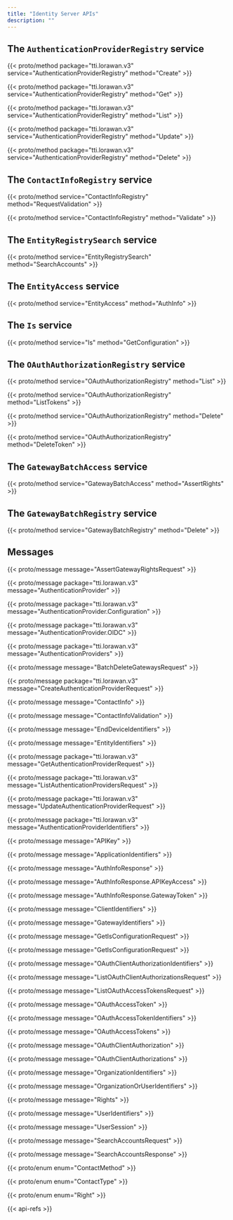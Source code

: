 ```yaml
---
title: "Identity Server APIs"
description: ""
---
```


## The `AuthenticationProviderRegistry` service

{{< proto/method package="tti.lorawan.v3" service="AuthenticationProviderRegistry" method="Create" >}}

{{< proto/method package="tti.lorawan.v3" service="AuthenticationProviderRegistry" method="Get" >}}

{{< proto/method package="tti.lorawan.v3" service="AuthenticationProviderRegistry" method="List" >}}

{{< proto/method package="tti.lorawan.v3" service="AuthenticationProviderRegistry" method="Update" >}}

{{< proto/method package="tti.lorawan.v3" service="AuthenticationProviderRegistry" method="Delete" >}}

## The `ContactInfoRegistry` service

{{< proto/method service="ContactInfoRegistry" method="RequestValidation" >}}

{{< proto/method service="ContactInfoRegistry" method="Validate" >}}

## The `EntityRegistrySearch` service

{{< proto/method service="EntityRegistrySearch" method="SearchAccounts" >}}

## The `EntityAccess` service

{{< proto/method service="EntityAccess" method="AuthInfo" >}}

## The `Is` service

{{< proto/method service="Is" method="GetConfiguration" >}}

## The `OAuthAuthorizationRegistry` service

{{< proto/method service="OAuthAuthorizationRegistry" method="List" >}}

{{< proto/method service="OAuthAuthorizationRegistry" method="ListTokens" >}}

{{< proto/method service="OAuthAuthorizationRegistry" method="Delete" >}}

{{< proto/method service="OAuthAuthorizationRegistry" method="DeleteToken" >}}

## The `GatewayBatchAccess` service

{{< proto/method service="GatewayBatchAccess" method="AssertRights" >}}

## The `GatewayBatchRegistry` service

{{< proto/method service="GatewayBatchRegistry" method="Delete" >}}

## Messages

{{< proto/message message="AssertGatewayRightsRequest" >}}

{{< proto/message package="tti.lorawan.v3" message="AuthenticationProvider" >}}

{{< proto/message package="tti.lorawan.v3" message="AuthenticationProvider.Configuration" >}}

{{< proto/message package="tti.lorawan.v3" message="AuthenticationProvider.OIDC" >}}

{{< proto/message package="tti.lorawan.v3" message="AuthenticationProviders" >}}

{{< proto/message message="BatchDeleteGatewaysRequest" >}}

{{< proto/message package="tti.lorawan.v3" message="CreateAuthenticationProviderRequest" >}}

{{< proto/message message="ContactInfo" >}}

{{< proto/message message="ContactInfoValidation" >}}

{{< proto/message message="EndDeviceIdentifiers" >}}

{{< proto/message message="EntityIdentifiers" >}}

{{< proto/message package="tti.lorawan.v3" message="GetAuthenticationProviderRequest" >}}

{{< proto/message package="tti.lorawan.v3" message="ListAuthenticationProvidersRequest" >}}

{{< proto/message package="tti.lorawan.v3" message="UpdateAuthenticationProviderRequest" >}}

{{< proto/message package="tti.lorawan.v3" message="AuthenticationProviderIdentifiers" >}}

{{< proto/message message="APIKey" >}}

{{< proto/message message="ApplicationIdentifiers" >}}

{{< proto/message message="AuthInfoResponse" >}}

{{< proto/message message="AuthInfoResponse.APIKeyAccess" >}}

{{< proto/message message="AuthInfoResponse.GatewayToken" >}}

{{< proto/message message="ClientIdentifiers" >}}

{{< proto/message message="GatewayIdentifiers" >}}

{{< proto/message message="GetIsConfigurationRequest" >}}

{{< proto/message message="GetIsConfigurationRequest" >}}

{{< proto/message message="OAuthClientAuthorizationIdentifiers" >}}

{{< proto/message message="ListOAuthClientAuthorizationsRequest" >}}

{{< proto/message message="ListOAuthAccessTokensRequest" >}}

{{< proto/message message="OAuthAccessToken" >}}

{{< proto/message message="OAuthAccessTokenIdentifiers" >}}

{{< proto/message message="OAuthAccessTokens" >}}

{{< proto/message message="OAuthClientAuthorization" >}}

{{< proto/message message="OAuthClientAuthorizations" >}}

{{< proto/message message="OrganizationIdentifiers" >}}

{{< proto/message message="OrganizationOrUserIdentifiers" >}}

{{< proto/message message="Rights" >}}

{{< proto/message message="UserIdentifiers" >}}

{{< proto/message message="UserSession" >}}

{{< proto/message message="SearchAccountsRequest" >}}

{{< proto/message message="SearchAccountsResponse" >}}

<!-- ## Enums -->

{{< proto/enum enum="ContactMethod" >}}

{{< proto/enum enum="ContactType" >}}

{{< proto/enum enum="Right" >}}

{{< api-refs >}}
